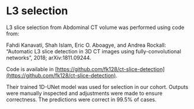 # L3 selection 

L3 slice selection from Abdominal CT volume was performed using code from:

Fahdi Kanavati, Shah Islam, Eric O. Aboagye, and Andrea Rockall: “Automatic L3 slice detection in 3D CT images using fully-convolutional networks”, 2018; arXiv:1811.09244.

Code is available in [https://github.com/fk128/ct-slice-detection](https://github.com/fk128/ct-slice-detection).

Their trained 1D-UNet model was used for selection in our cohort. Outputs were manually inspected and adjustments were made to ensure correctness. The predictions were correct in 99.5% of cases.
